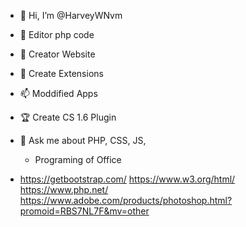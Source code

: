 - 👋 Hi, I’m @HarveyWNvm
- 👀 Editor php code
- 🌱 Creator Website
- 💞️ Create Extensions
- 📫 Moddified Apps
- 🏆 Create CS 1.6 Plugin
- 💬 Ask me about PHP, CSS, JS,

  - Programing of Office
- https://getbootstrap.com/ https://www.w3.org/html/ https://www.php.net/ https://www.adobe.com/products/photoshop.html?promoid=RBS7NL7F&mv=other
